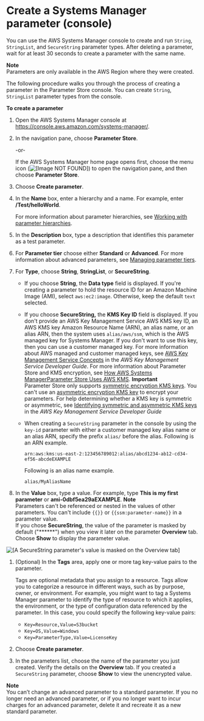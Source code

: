 # Create a Systems Manager parameter \(console\)<a name="parameter-create-console"></a>

You can use the AWS Systems Manager console to create and run `String`, `StringList`, and `SecureString` parameter types\. After deleting a parameter, wait for at least 30 seconds to create a parameter with the same name\.

**Note**  
Parameters are only available in the AWS Region where they were created\.

The following procedure walks you through the process of creating a parameter in the Parameter Store console\. You can create `String`, `StringList` parameter types from the console\.

**To create a parameter**

1. Open the AWS Systems Manager console at [https://console\.aws\.amazon\.com/systems\-manager/](https://console.aws.amazon.com/systems-manager/)\.

1. In the navigation pane, choose **Parameter Store**\.

   \-or\-

   If the AWS Systems Manager home page opens first, choose the menu icon \(![\[Image NOT FOUND\]](http://docs.aws.amazon.com/systems-manager/latest/userguide/images/menu-icon-small.png)\) to open the navigation pane, and then choose **Parameter Store**\.

1. Choose **Create parameter**\.

1. In the **Name** box, enter a hierarchy and a name\. For example, enter **/Test/helloWorld**\.

   For more information about parameter hierarchies, see [Working with parameter hierarchies](sysman-paramstore-hierarchies.md)\.

1. In the **Description** box, type a description that identifies this parameter as a test parameter\.

1. For **Parameter tier** choose either **Standard** or **Advanced**\. For more information about advanced parameters, see [Managing parameter tiers](parameter-store-advanced-parameters.md)\.

1. For **Type**, choose **String**, **StringList**, or **SecureString**\.
   + If you choose **String**, the **Data type** field is displayed\. If you're creating a parameter to hold the resource ID for an Amazon Machine Image \(AMI\), select `aws:ec2:image`\. Otherwise, keep the default `text` selected\.
   + If you choose **SecureString,** the **KMS Key ID** field is displayed\. If you don't provide an AWS Key Management Service AWS KMS key ID, an AWS KMS key Amazon Resource Name \(ARN\), an alias name, or an alias ARN, then the system uses `alias/aws/ssm`, which is the AWS managed key for Systems Manager\. If you don't want to use this key, then you can use a customer managed key\. For more information about AWS managed and customer managed keys, see [AWS Key Management Service Concepts](https://docs.aws.amazon.com/kms/latest/developerguide/concepts.html) in the *AWS Key Management Service Developer Guide*\. For more information about Parameter Store and KMS encryption, see [How AWS Systems ManagerParameter Store Uses AWS KMS](https://docs.aws.amazon.com/kms/latest/developerguide/services-parameter-store.html)\.
**Important**  
Parameter Store only supports [symmetric encryption KMS keys](https://docs.aws.amazon.com/kms/latest/developerguide/symm-asymm-concepts.html#symmetric-cmks)\. You can't use an [asymmetric encryption KMS key](https://docs.aws.amazon.com/kms/latest/developerguide/symm-asymm-concepts.html#asymmetric-cmks) to encrypt your parameters\. For help determining whether a KMS key is symmetric or asymmetric, see [Identifying symmetric and asymmetric KMS keys](https://docs.aws.amazon.com/kms/latest/developerguide/find-symm-asymm.html) in the *AWS Key Management Service Developer Guide*
   + When creating a `SecureString` parameter in the console by using the `key-id` parameter with either a customer managed key alias name or an alias ARN, specify the prefix `alias/` before the alias\. Following is an ARN example\.

     ```
     arn:aws:kms:us-east-2:123456789012:alias/abcd1234-ab12-cd34-ef56-abcdeEXAMPLE
     ```

     Following is an alias name example\.

     ```
     alias/MyAliasName
     ```

1. In the **Value** box, type a value\. For example, type **This is my first parameter** or **ami\-0dbf5ea29aEXAMPLE**\.
**Note**  
Parameters can't be referenced or nested in the values of other parameters\. You can't include `{{}}` or `{{ssm:parameter-name}}` in a parameter value\.  
If you chose **SecureString**, the value of the parameter is masked by default \("\*\*\*\*\*\*"\) when you view it later on the parameter **Overview** tab\. Choose **Show** to display the parameter value\.  

![\[A SecureString parameter's value is masked on the Overview tab\]](http://docs.aws.amazon.com/systems-manager/latest/userguide/images/ps-overview-show-secstring.png)

1. \(Optional\) In the **Tags** area, apply one or more tag key\-value pairs to the parameter\.

   Tags are optional metadata that you assign to a resource\. Tags allow you to categorize a resource in different ways, such as by purpose, owner, or environment\. For example, you might want to tag a Systems Manager parameter to identify the type of resource to which it applies, the environment, or the type of configuration data referenced by the parameter\. In this case, you could specify the following key\-value pairs:
   + `Key=Resource,Value=S3bucket`
   + `Key=OS,Value=Windows`
   + `Key=ParameterType,Value=LicenseKey`

1. Choose **Create parameter**\. 

1. In the parameters list, choose the name of the parameter you just created\. Verify the details on the **Overview** tab\. If you created a `SecureString` parameter, choose **Show** to view the unencrypted value\.

**Note**  
You can’t change an advanced parameter to a standard parameter\. If you no longer need an advanced parameter, or if you no longer want to incur charges for an advanced parameter, delete it and recreate it as a new standard parameter\.